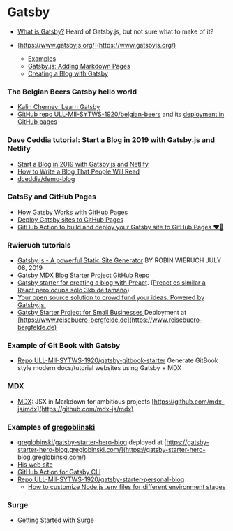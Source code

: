 

# Gatsby

* [What is Gatsby?](https://www.mediacurrent.com/what-is-gatsby.js) Heard of Gatsby.js, but not sure what to make of it?

* [https://www.gatsbyjs.org/](https://www.gatsbyjs.org/)
    * [Examples](https://github.com/gatsbyjs/gatsby/tree/master/examples)
    * [Gatsby.js: Adding Markdown Pages](https://www.gatsbyjs.org/docs/adding-markdown-pages/)
    * [Creating a Blog with Gatsby](https://www.gatsbyjs.org/blog/2017-07-19-creating-a-blog-with-gatsby/)


### The Belgian Beers Gatsby hello world

* [Kalin Chernev: Learn Gatsby](https://kalinchernev.github.io/learn-gatsbyjs)
* [GitHub repo ULL-MII-SYTWS-1920/belgian-beers](https://github.com/ULL-MII-SYTWS-1920/belgian-beers) and its [deployment in GitHub pages](https://ull-mii-sytws-1920.github.io/belgian-beers/index.html)

### Dave Ceddia tutorial: Start a Blog in 2019 with Gatsby.js and Netlify

* [Start a Blog in 2019 with Gatsby.js and Netlify](https://daveceddia.com/start-blog-gatsby-netlify/)
* [How to Write a Blog That People Will Read](https://daveceddia.com/how-to-blog/)
* [dceddia/demo-blog](https://github.com/dceddia/demo-blog)

### GatsBy and GitHub Pages

* [How Gatsby Works with GitHub Pages](https://www.gatsbyjs.org/docs/how-gatsby-works-with-github-pages/)
* [Deploy Gatsby sites to GitHub Pages](https://dev.to/flexdinesh/deploy-gatsby-sites-to-github-pages-eed)
* [GitHub Action to build and deploy your Gatsby site to GitHub Pages ❤️🎩](https://github.com/enriikke/gatsby-gh-pages-action)

### Rwieruch tutorials

* [Gatsby.js - A powerful Static Site Generator](https://www.robinwieruch.de/react-gatsby-js) BY ROBIN WIERUCH JULY 08, 2019
* [Gatsby MDX Blog Starter Project GitHub Repo](https://github.com/rwieruch/gatsby-mdx-blog-starter-project)
* [Gatsby starter for creating a blog with Preact](https://github.com/rwieruch/gatsby-starter-blog-with-preact). ([Preact es similar a React pero ocupa sólo 3kb de tamaño](https://www.imaginanet.com/blog/uso-de-preact-como-una-alternativa-de-react.html))
* [Your open source solution to crowd fund your ideas. Powered by Gatsby.js.](https://github.com/rwieruch/open-crowd-fund)
* [Gatsby Starter Project for Small Businesses ](https://github.com/rwieruch/reisebuero-bergfelde.de) Deployment at [https://www.reisebuero-bergfelde.de](https://www.reisebuero-bergfelde.de)

### Example of Git Book with Gatsby

* [Repo ULL-MII-SYTWS-1920/gatsby-gitbook-starter](https://github.com/ULL-MII-SYTWS-1920/gatsby-gitbook-starter) Generate GitBook style modern docs/tutorial websites using Gatsby + MDX 

### MDX

* [MDX](https://mdxjs.com/): JSX in Markdown for ambitious projects [https://github.com/mdx-js/mdx](https://github.com/mdx-js/mdx)

### Examples of [gregoblinski](https://github.com/greglobinski)

* [greglobinski/gatsby-starter-hero-blog](https://github.com/greglobinski/gatsby-starter-hero-blog) deployed at [https://gatsby-starter-hero-blog.greglobinski.com/](https://gatsby-starter-hero-blog.greglobinski.com/)
* [His web site](https://github.com/greglobinski/www.greglobinski.com)
* [GitHub Action for Gatsby CLI](https://github.com/marketplace/actions/github-action-for-gatsby-cli)
* [Repo ULL-MII-SYTWS-1920/gatsby-starter-personal-blog](https://github.com/ULL-MII-SYTWS-1920/gatsby-starter-personal-blog)
  - [How to customize Node.js .env files for different environment stages](https://www.freecodecamp.org/news/nodejs-custom-env-files-in-your-apps-fa7b3e67abe1/)

### Surge

  * [Getting Started with Surge](https://surge.sh/getting-started-with-surge)
